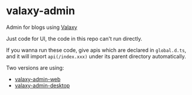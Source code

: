 # valaxy-admin

Admin for blogs using [Valaxy](https://github.com/YunYouJun/valaxy)

Just code for UI, the code in this repo can't run directly.

If you wanna run these code, give apis which are declared in `global.d.ts`, and it will import `api(/index.xxx)` under its parent directory automatically.

Two versions are using:
  - [valaxy-admin-web](https://github.com/Rotten-LKZ/valaxy-admin-web)
  - [valaxy-admin-desktop](https://github.com/Rotten-LKZ/valaxy-admin-desktop)
